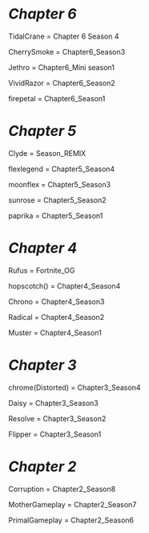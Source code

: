 # _Chapter 6_

TidalCrane = Chapter 6 Season 4

CherrySmoke = Chapter6_Season3

Jethro = Chapter6_Mini season1

VividRazor = Chapter6_Season2

firepetal = Chapter6_Season1

# _Chapter 5_

Clyde = Season_REMIX

flexlegend = Chapter5_Season4

moonflex  = Chapter5_Season3

sunrose = Chapter5_Season2

paprika = Chapter5_Season1

# _Chapter 4_

Rufus = Fortnite_OG

hopscotch()  = Chapter4_Season4

Chrono =  Chapter4_Season3

Radical = Chapter4_Season2

Muster  = Chapter4_Season1

# _Chapter 3_

chrome(Distorted) = Chapter3_Season4

Daisy = Chapter3_Season3

Resolve  = Chapter3_Season2

Flipper = Chapter3_Season1

# _Chapter 2_

Corruption = Chapter2_Season8

MotherGameplay = Chapter2_Season7

PrimalGameplay = Chapter2_Season6
